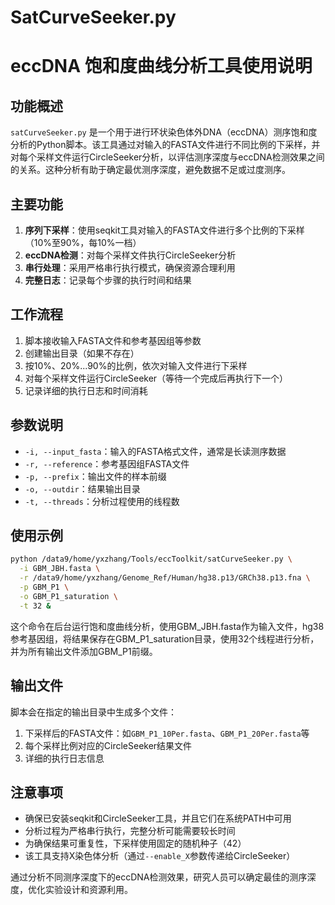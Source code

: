 # SatCurveSeeker.py

# eccDNA 饱和度曲线分析工具使用说明

## 功能概述

`satCurveSeeker.py` 是一个用于进行环状染色体外DNA（eccDNA）测序饱和度分析的Python脚本。该工具通过对输入的FASTA文件进行不同比例的下采样，并对每个采样文件运行CircleSeeker分析，以评估测序深度与eccDNA检测效果之间的关系。这种分析有助于确定最优测序深度，避免数据不足或过度测序。

## 主要功能

1. **序列下采样**：使用seqkit工具对输入的FASTA文件进行多个比例的下采样（10%至90%，每10%一档）
2. **eccDNA检测**：对每个采样文件执行CircleSeeker分析
3. **串行处理**：采用严格串行执行模式，确保资源合理利用
4. **完整日志**：记录每个步骤的执行时间和结果

## 工作流程

1. 脚本接收输入FASTA文件和参考基因组等参数
2. 创建输出目录（如果不存在）
3. 按10%、20%...90%的比例，依次对输入文件进行下采样
4. 对每个采样文件运行CircleSeeker（等待一个完成后再执行下一个）
5. 记录详细的执行日志和时间消耗

## 参数说明

- `-i, --input_fasta`：输入的FASTA格式文件，通常是长读测序数据
- `-r, --reference`：参考基因组FASTA文件
- `-p, --prefix`：输出文件的样本前缀
- `-o, --outdir`：结果输出目录
- `-t, --threads`：分析过程使用的线程数

## 使用示例

```bash
python /data9/home/yxzhang/Tools/eccToolkit/satCurveSeeker.py \
  -i GBM_JBH.fasta \
  -r /data9/home/yxzhang/Genome_Ref/Human/hg38.p13/GRCh38.p13.fna \
  -p GBM_P1 \
  -o GBM_P1_saturation \
  -t 32 &
```

这个命令在后台运行饱和度曲线分析，使用GBM_JBH.fasta作为输入文件，hg38参考基因组，将结果保存在GBM_P1_saturation目录，使用32个线程进行分析，并为所有输出文件添加GBM_P1前缀。

## 输出文件

脚本会在指定的输出目录中生成多个文件：

1. 下采样后的FASTA文件：如`GBM_P1_10Per.fasta`、`GBM_P1_20Per.fasta`等
2. 每个采样比例对应的CircleSeeker结果文件
3. 详细的执行日志信息

## 注意事项

- 确保已安装seqkit和CircleSeeker工具，并且它们在系统PATH中可用
- 分析过程为严格串行执行，完整分析可能需要较长时间
- 为确保结果可重复性，下采样使用固定的随机种子（42）
- 该工具支持X染色体分析（通过`--enable_X`参数传递给CircleSeeker）

通过分析不同测序深度下的eccDNA检测效果，研究人员可以确定最佳的测序深度，优化实验设计和资源利用。